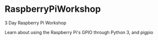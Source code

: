 # RaspberryPiWorkshop
3 Day Raspberry Pi Workshop

Learn about using the Raspberry Pi's GPIO through Python 3, and pigpio
